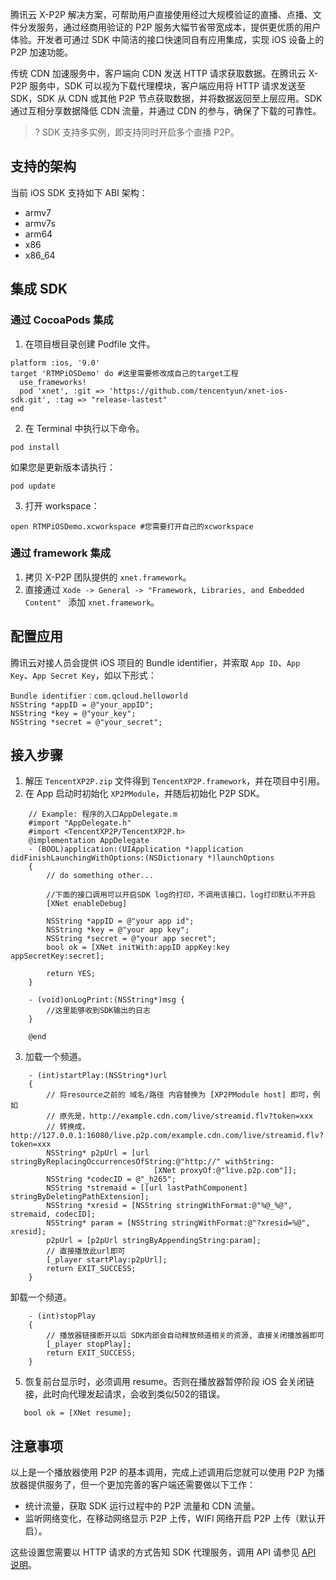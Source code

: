 腾讯云 X-P2P 解决方案，可帮助用户直接使用经过大规模验证的直播、点播、文件分发服务，通过经商用验证的 P2P 服务大幅节省带宽成本，提供更优质的用户体验。开发者可通过 SDK 中简洁的接口快速同自有应用集成，实现 iOS 设备上的 P2P 加速功能。

传统 CDN 加速服务中，客户端向 CDN 发送 HTTP 请求获取数据。在腾讯云 X-P2P 服务中，SDK 可以视为下载代理模块，客户端应用将 HTTP 请求发送至 SDK，SDK 从 CDN 或其他 P2P 节点获取数据，并将数据返回至上层应用。SDK 通过互相分享数据降低 CDN 流量，并通过 CDN 的参与，确保了下载的可靠性。

> ? SDK 支持多实例，即支持同时开启多个直播 P2P。



## 支持的架构
当前 iOS SDK 支持如下 ABI 架构：
- armv7
- armv7s
- arm64
- x86
- x86_64



## 集成 SDK
### 通过 CocoaPods 集成
1. 在项目根目录创建 Podfile 文件。
```
platform :ios, '9.0'
target 'RTMPiOSDemo' do #这里需要修改成自己的target工程
  use_frameworks!
  pod 'xnet', :git => 'https://github.com/tencentyun/xnet-ios-sdk.git', :tag => "release-lastest"
end
```
2. 在 Terminal 中执行以下命令。
```
pod install
```
如果您是更新版本请执行：
```
pod update
```
3. 打开 workspace：
```
open RTMPiOSDemo.xcworkspace #您需要打开自己的xcworkspace
```

### 通过 framework 集成
1. 拷贝 X-P2P 团队提供的 `xnet.framework`。
2. 直接通过 `Xode -> General -> "Framework, Libraries, and Embedded Content" ` 添加 `xnet.framework`。

## 配置应用

腾讯云对接人员会提供 iOS 项目的 Bundle identifier，并索取 `App ID`、`App Key`、`App Secret Key`，如以下形式：
```
Bundle identifier：com.qcloud.helloworld
NSString *appID = @"your_appID";
NSString *key = @"your_key";
NSString *secret = @"your_secret";
```

##  接入步骤
1. 解压 `TencentXP2P.zip` 文件得到 `TencentXP2P.framework`，并在项目中引用。
2. 在 App 启动时初始化 `XP2PModule`，并随后初始化 P2P SDK。

``` Obj-C
	// Example: 程序的入口AppDelegate.m
	#import "AppDelegate.h"
	#import <TencentXP2P/TencentXP2P.h>
	@implementation AppDelegate
	- (BOOL)application:(UIApplication *)application didFinishLaunchingWithOptions:(NSDictionary *)launchOptions
	{
		// do something other...

		//下面的接口调用可以开启SDK log的打印，不调用该接口，log打印默认不开启
		[XNet enableDebug]

		NSString *appID = @"your app id";
		NSString *key = @"your app key";
		NSString *secret = @"your app secret";
		bool ok = [XNet initWith:appID appKey:key appSecretKey:secret];

		return YES;
	}

	- (void)onLogPrint:(NSString*)msg {
		//这里能够收到SDK输出的日志
	}

	@end
```
3. 加载一个频道。
``` Obj-C
	- (int)startPlay:(NSString*)url
	{
		// 将resource之前的 域名/路径 内容替换为 [XP2PModule host] 即可，例如
		// 原先是，http://example.cdn.com/live/streamid.flv?token=xxx
		// 转换成，http://127.0.0.1:16080/live.p2p.com/example.cdn.com/live/streamid.flv?token=xxx
		NSString* p2pUrl = [url stringByReplacingOccurrencesOfString:@"http://" withString:
								[XNet proxyOf:@"live.p2p.com"]];
		NSString *codecID = @"_h265";
		NSString *stremaid = [[url lastPathComponent] stringByDeletingPathExtension];
		NSString *xresid = [NSString stringWithFormat:@"%@_%@", stremaid, codecID];
		NSString* param = [NSString stringWithFormat:@"?xresid=%@", xresid];
		p2pUrl = [p2pUrl stringByAppendingString:param];
		// 直接播放此url即可
		[_player startPlay:p2pUrl];
		return EXIT_SUCCESS;
	}
```
卸载一个频道。
``` Obj-C
	- (int)stopPlay
	{
		// 播放器链接断开以后 SDK内部会自动释放频道相关的资源, 直接关闭播放器即可
		[_player stopPlay];
		return EXIT_SUCCESS;
	}
```
5. 恢复前台显示时，必须调用 resume。否则在播放器暂停阶段 iOS 会关闭链接，此时向代理发起请求，会收到类似502的错误。
``` Obj-C
   bool ok = [XNet resume];
```

## 注意事项
以上是一个播放器使用 P2P 的基本调用，完成上述调用后您就可以使用 P2P 为播放器提供服务了，但一个更加完善的客户端还需要做以下工作：
- 统计流量，获取 SDK 运行过程中的 P2P 流量和 CDN 流量。
- 监听网络变化，在移动网络显示 P2P 上传，WIFI 网络开启 P2P 上传（默认开启）。

这些设置您需要以 HTTP 请求的方式告知 SDK 代理服务，调用 API 请参见 [API 说明](https://cloud.tencent.com/document/product/618/50383?!editLang=zh&!preview)。

